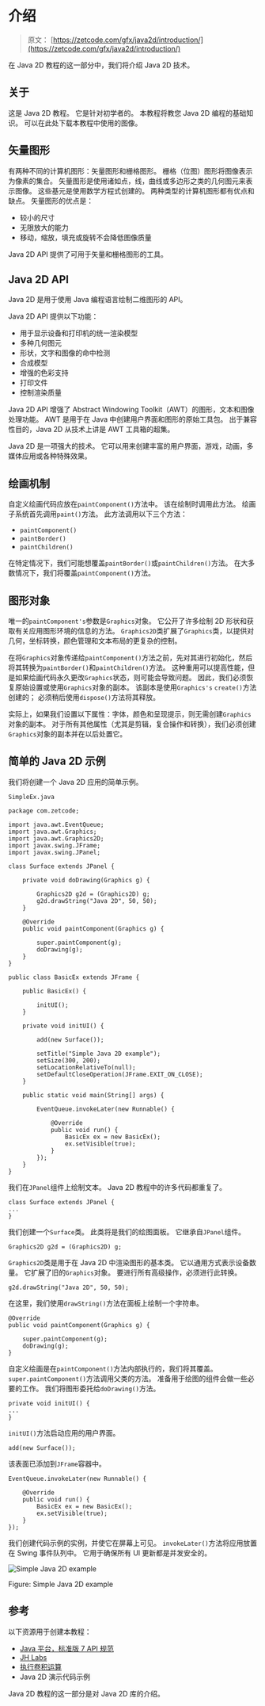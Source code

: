 # 介绍

> 原文： [https://zetcode.com/gfx/java2d/introduction/](https://zetcode.com/gfx/java2d/introduction/)

在 Java 2D 教程的这一部分中，我们将介绍 Java 2D 技术。

## 关于

这是 Java 2D 教程。 它是针对初学者的。 本教程将教您 Java 2D 编程的基础知识。 可以在此处下载本教程中使用的图像。

## 矢量图形

有两种不同的计算机图形：矢量图形和栅格图形。 栅格（位图）图形将图像表示为像素的集合。 矢量图形是使用诸如点，线，曲线或多边形之类的几何图元来表示图像。 这些基元是使用数学方程式创建的。 两种类型的计算机图形都有优点和缺点。 矢量图形的优点是：

*   较小的尺寸
*   无限放大的能力
*   移动，缩放，填充或旋转不会降低图像质量

Java 2D API 提供了可用于矢量和栅格图形的工具。

## Java 2D API

Java 2D 是用于使用 Java 编程语言绘制二维图形的 API。

Java 2D API 提供以下功能：

*   用于显示设备和打印机的统一渲染模型
*   多种几何图元
*   形状，文字和图像的命中检测
*   合成模型
*   增强的色彩支持
*   打印文件
*   控制渲染质量

Java 2D API 增强了 Abstract Windowing Toolkit（AWT）的图形，文本和图像处理功能。 AWT 是用于在 Java 中创建用户界面和图形的原始工具包。 出于兼容性目的，Java 2D 从技术上讲是 AWT 工具箱的超集。

Java 2D 是一项强大的技术。 它可以用来创建丰富的用户界面，游戏，动画，多媒体应用或各种特殊效果。

## 绘画机制

自定义绘画代码应放在`paintComponent()`方法中。 该在绘制时调用此方法。 绘画子系统首先调用`paint()`方法。 此方法调用以下三个方法：

*   `paintComponent()`
*   `paintBorder()`
*   `paintChildren()`

在特定情况下，我们可能想覆盖`paintBorder()`或`paintChildren()`方法。 在大多数情况下，我们将覆盖`paintComponent()`方法。

## 图形对象

唯一的`paintComponent's`参数是`Graphics`对象。 它公开了许多绘制 2D 形状和获取有关应用图形环境的信息的方法。 `Graphics2D`类扩展了`Graphics`类，以提供对几何，坐标转换，颜色管理和文本布局的更复杂的控制。

在将`Graphics`对象传递给`paintComponent()`方法之前，先对其进行初始化，然后将其转换为`paintBorder()`和`paintChildren()`方法。 这种重用可以提高性能，但是如果绘画代码永久更改`Graphics`状态，则可能会导致问题。 因此，我们必须恢复原始设置或使用`Graphics`对象的副本。 该副本是使用`Graphics's` `create()`方法创建的； 必须稍后使用`dispose()`方法将其释放。

实际上，如果我们设置以下属性：字体，颜色和呈现提示，则无需创建`Graphics`对象的副本。 对于所有其他属性（尤其是剪辑，复合操作和转换），我们必须创建`Graphics`对象的副本并在以后处置它。

## 简单的 Java 2D 示例

我们将创建一个 Java 2D 应用的简单示例。

`SimpleEx.java`

```
package com.zetcode;

import java.awt.EventQueue;
import java.awt.Graphics;
import java.awt.Graphics2D;
import javax.swing.JFrame;
import javax.swing.JPanel;

class Surface extends JPanel {

    private void doDrawing(Graphics g) {

        Graphics2D g2d = (Graphics2D) g;
        g2d.drawString("Java 2D", 50, 50);
    }

    @Override
    public void paintComponent(Graphics g) {

        super.paintComponent(g);
        doDrawing(g);
    }
}

public class BasicEx extends JFrame {

    public BasicEx() {

        initUI();
    }

    private void initUI() {

        add(new Surface());

        setTitle("Simple Java 2D example");
        setSize(300, 200);
        setLocationRelativeTo(null);
        setDefaultCloseOperation(JFrame.EXIT_ON_CLOSE);
    }

    public static void main(String[] args) {

        EventQueue.invokeLater(new Runnable() {

            @Override
            public void run() {
                BasicEx ex = new BasicEx();
                ex.setVisible(true);
            }
        });
    }
}

```

我们在`JPanel`组件上绘制文本。 Java 2D 教程中的许多代码都重复了。

```
class Surface extends JPanel {
...
}

```

我们创建一个`Surface`类。 此类将是我们的绘图面板。 它继承自`JPanel`组件。

```
Graphics2D g2d = (Graphics2D) g;

```

`Graphics2D`类是用于在 Java 2D 中渲染图形的基本类。 它以通用方式表示设备数量。 它扩展了旧的`Graphics`对象。 要进行所有高级操作，必须进行此转换。

```
g2d.drawString("Java 2D", 50, 50);

```

在这里，我们使用`drawString()`方法在面板上绘制一个字符串。

```
@Override
public void paintComponent(Graphics g) {

    super.paintComponent(g);
    doDrawing(g);
}

```

自定义绘画是在`paintComponent()`方法内部执行的，我们将其覆盖。 `super.paintComponent()`方法调用父类的方法。 准备用于绘图的组件会做一些必要的工作。 我们将图形委托给`doDrawing()`方法。

```
private void initUI() {
...
}

```

`initUI()`方法启动应用的用户界面。

```
add(new Surface());

```

该表面已添加到`JFrame`容器中。

```
EventQueue.invokeLater(new Runnable() {

    @Override
    public void run() {
        BasicEx ex = new BasicEx();
        ex.setVisible(true);
    }
});

```

我们创建代码示例的实例，并使它在屏幕上可见。 `invokeLater()`方法将应用放置在 Swing 事件队列中。 它用于确保所有 UI 更新都是并发安全的。

![Simple Java 2D example](img/f5a2c7a82b31c589c2e59e9fafa286ea.jpg)

Figure: Simple Java 2D example

## 参考

以下资源用于创建本教程：

*   [Java 平台，标准版 7 API 规范](http://docs.oracle.com/javase/7/docs/api/)
*   [JH Labs](http://www.jhlabs.com/java/java2d/reflections/index.html)
*   [执行卷积运算](http://developer.apple.com/library/mac/#documentation/Performance/Conceptual/vImage/ConvolutionOperations/ConvolutionOperations.html#//apple_ref/doc/uid/TP30001001-CH205-SW1)
*   Java 2D 演示代码示例

Java 2D 教程的这一部分是对 Java 2D 库的介绍。
